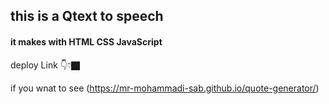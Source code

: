 ## this is a Qtext to speech

#### it makes with HTML CSS JavaScript

deploy Link 👇👇🏿


if you wnat to see (https://mr-mohammadi-sab.github.io/quote-generator/)